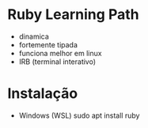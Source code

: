 # Ruby Learning Path

- dinamica
- fortemente tipada
- funciona melhor em linux
- IRB (terminal interativo)

# Instalação

- Windows (WSL)
    sudo apt install ruby
